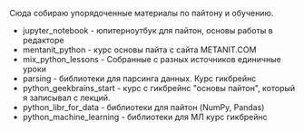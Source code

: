 Сюда собираю упорядоченные материалы по пайтону и обучению.

- jupyter_notebook - юпитерноутбук для пайтон, основы работы в редакторе
- mentanit_python - курс основы пайта с сайта METANIT.COM 
- mix_python_lessons - Собранные с разных источников единичные уроки
- parsing - библиотеки для парсинга данных. Курс гикбрейнс
- python_geekbrains_start - курс с гикбрейнс "основы пайтон", который я записывал с лекций. 
- python_libr_for_data - библиотеки для пайтон (NumPy, Pandas)
- python_machine_learning - библиотеки для МЛ курс гикбрейнс


